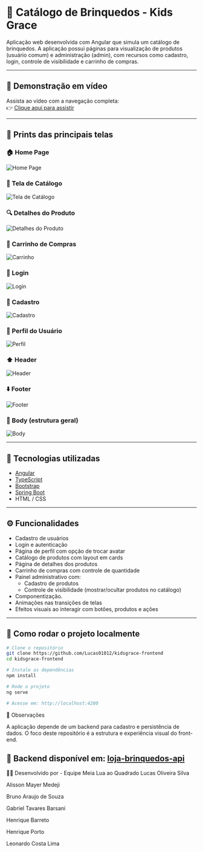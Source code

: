 # 🧸 Catálogo de Brinquedos - Kids Grace

Aplicação web desenvolvida com Angular que simula um catálogo de brinquedos. A aplicação possui páginas para visualização de produtos (usuário comum) e administração (admin), com recursos como cadastro, login, controle de visibilidade e carrinho de compras.

---

## 🎥 Demonstração em vídeo

Assista ao vídeo com a navegação completa:  
👉 [Clique aqui para assistir](https://youtu.be/iLZ5pZadPIo)

---

## 📸 Prints das principais telas

### 🏠 Home Page  
![Home Page](https://raw.githubusercontent.com/Lucas01012/kidsgrace-frontend/main/Imagens%20KidsGrace/Home%20page.png)

### 🧸 Tela de Catálogo  
![Tela de Catálogo](https://github.com/Lucas01012/kidsgrace-frontend/blob/main/Imagens%20KidsGrace/Tela%20de%20catalogo.png?raw=true)

### 🔍 Detalhes do Produto  
![Detalhes do Produto](https://raw.githubusercontent.com/Lucas01012/kidsgrace-frontend/main/Imagens%20KidsGrace/Detalhes%20do%20produto.png)

### 🛒 Carrinho de Compras  
![Carrinho](https://raw.githubusercontent.com/Lucas01012/kidsgrace-frontend/main/Imagens%20KidsGrace/Carrinho.png)

### 🔐 Login  
![Login](https://raw.githubusercontent.com/Lucas01012/kidsgrace-frontend/main/Imagens%20KidsGrace/Login.png)

### 🧑 Cadastro  
![Cadastro](https://raw.githubusercontent.com/Lucas01012/kidsgrace-frontend/main/Imagens%20KidsGrace/cadastro.png)

### 👤 Perfil do Usuário  
![Perfil](https://raw.githubusercontent.com/Lucas01012/kidsgrace-frontend/main/Imagens%20KidsGrace/Perfil.png)

### ⬆️ Header  
![Header](https://raw.githubusercontent.com/Lucas01012/kidsgrace-frontend/main/Imagens%20KidsGrace/Header.png)

### ⬇️ Footer  
![Footer](https://raw.githubusercontent.com/Lucas01012/kidsgrace-frontend/main/Imagens%20KidsGrace/Footer.png)

### 🧍 Body (estrutura geral)  
![Body](https://raw.githubusercontent.com/Lucas01012/kidsgrace-frontend/main/Imagens%20KidsGrace/Body.png)




---

## 🚀 Tecnologias utilizadas

- [Angular](https://angular.io/)
- [TypeScript](https://www.typescriptlang.org/)
- [Bootstrap](https://getbootstrap.com/)
- [Spring Boot](https://spring.io/projects/spring-boot)
- HTML / CSS

---

## ⚙️ Funcionalidades

- Cadastro de usuários
- Login e autenticação
- Página de perfil com opção de trocar avatar
- Catálogo de produtos com layout em cards
- Página de detalhes dos produtos
- Carrinho de compras com controle de quantidade
- Painel administrativo com:
  - Cadastro de produtos
  - Controle de visibilidade (mostrar/ocultar produtos no catálogo)
- Componentização.
- Animações nas transições de telas
- Efeitos visuais ao interagir com botões, produtos e ações

---

## 🧪 Como rodar o projeto localmente

```bash
# Clone o repositório
git clone https://github.com/Lucas01012/kidsgrace-frontend
cd kidsgrace-frontend

# Instale as dependências
npm install

# Rode o projeto
ng serve

# Acesse em: http://localhost:4200
```


📌 Observações

  A aplicação depende de um backend para cadastro e persistência de dados. 
  O foco deste repositório é a estrutura e experiência visual do front-end.

🔗 Backend disponível em: [loja-brinquedos-api](https://github.com/g-Barsani/loja-brinquedos-api)
---


👨‍💻 Desenvolvido por - Equipe Meia Lua ao Quadrado
Lucas Oliveira Silva

Alisson Mayer Medeji

Bruno Araujo de Souza

Gabriel Tavares Barsani

Henrique Barreto

Henrique Porto

Leonardo Costa Lima
